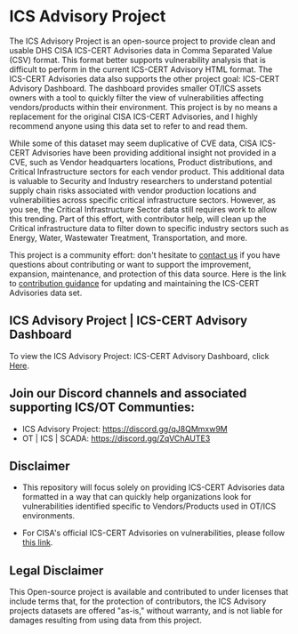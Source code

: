 # ICS Advisory Project ##
The ICS Advisory Project is an open-source project to provide clean and usable DHS CISA ICS-CERT Advisories data in Comma Separated Value (CSV) format. This format better supports vulnerability analysis that is difficult to perform in the current ICS-CERT Advisory HTML format. The ICS-CERT Advisories data also supports the other project goal: ICS-CERT Advisory Dashboard. The dashboard provides smaller OT/ICS assets owners with a tool to quickly filter the view of vulnerabilities affecting vendors/products within their environment. This project is by no means a replacement for the original CISA ICS-CERT Advisories, and I highly recommend anyone using this data set to refer to and read them.

While some of this dataset may seem duplicative of CVE data, CISA ICS-CERT Advisories have been providing additional insight not provided in a CVE, such as Vendor headquarters locations, Product distributions, and Critical Infrastructure sectors for each vendor product. This additional data is valuable to Security and Industry researchers to understand potential supply chain risks associated with vendor production locations and vulnerabilities across specific critical infrastructure sectors. However, as you see, the Critical Infrastructure Sector data still requires work to allow this trending. Part of this effort, with contributor help, will clean up the Critical infrastructure data to filter down to specific industry sectors such as Energy, Water, Wastewater Treatment, Transportation, and more.

This project is a community effort: don't hesitate to [contact us](mailto:icsadvisoryproj@icsadvisoryproject.com) if you have questions about contributing or want to support the improvement, expansion, maintenance, and protection of this data source. Here is the link to [contribution guidance](CONTRIBUTING.md) for updating and maintaining the ICS-CERT Advisories data set.

## ICS Advisory Project | ICS-CERT Advisory Dashboard ##
To view the ICS Advisory Project: ICS-CERT Advisory Dashboard, click [Here](https://datastudio.google.com/reporting/f0d99ae7-c75b-4fdd-9951-8ecada5aee5e).

## Join our Discord channels and associated supporting ICS/OT Communties:
- ICS Advisory Project: https://discord.gg/qJ8QMmxw9M
- OT | ICS | SCADA: https://discord.gg/ZqVChAUTE3

## Disclaimer ##
- This repository will focus solely on providing ICS-CERT Advisories data formatted in a way that can quickly help organizations look for vulnerabilities identified specific to Vendors/Products used in OT/ICS environments.

- For CISA's official ICS-CERT Advisories on vulnerabilities, please follow [this link](https://www.cisa.gov/uscert/ics/advisories).

## Legal Disclaimer ##
This Open-source project is available and contributed to under licenses that include terms that, for the protection of contributors, the ICS Advisory projects datasets are offered "as-is," without warranty, and is not liable for damages resulting from using data from this project.
